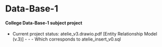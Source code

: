 # Data-Base-1
#### College Data-Base-1 subject project

- Current project status: atelie_v3.drawio.pdf [Entity Relationship Model (v.3)] - - - Which corresponds to atelie_insert_v0.sql
